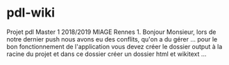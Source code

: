 # pdl-wiki
Projet pdl Master 1 2018/2019 MIAGE Rennes 1.
Bonjour Monsieur, lors de notre dernier push nous avons eu des conflits, qu'on a du gérer ...
pour le bon fonctionnement de l'application vous devez créer le dossier output à la racine du projet et dans ce dossier créer un dossier 
html et wikitext ...



